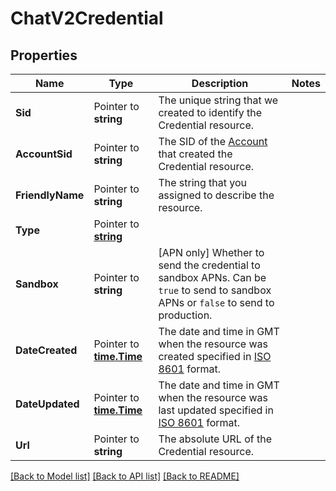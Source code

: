 # ChatV2Credential

## Properties

Name | Type | Description | Notes
------------ | ------------- | ------------- | -------------
**Sid** | Pointer to **string** | The unique string that we created to identify the Credential resource. |
**AccountSid** | Pointer to **string** | The SID of the [Account](https://www.twilio.com/docs/iam/api/account) that created the Credential resource. |
**FriendlyName** | Pointer to **string** | The string that you assigned to describe the resource. |
**Type** | Pointer to [**string**](CredentialEnumPushService.md) |  |
**Sandbox** | Pointer to **string** | [APN only] Whether to send the credential to sandbox APNs. Can be `true` to send to sandbox APNs or `false` to send to production. |
**DateCreated** | Pointer to [**time.Time**](time.Time.md) | The date and time in GMT when the resource was created specified in [ISO 8601](https://en.wikipedia.org/wiki/ISO_8601) format. |
**DateUpdated** | Pointer to [**time.Time**](time.Time.md) | The date and time in GMT when the resource was last updated specified in [ISO 8601](https://en.wikipedia.org/wiki/ISO_8601) format. |
**Url** | Pointer to **string** | The absolute URL of the Credential resource. |

[[Back to Model list]](../README.md#documentation-for-models) [[Back to API list]](../README.md#documentation-for-api-endpoints) [[Back to README]](../README.md)


